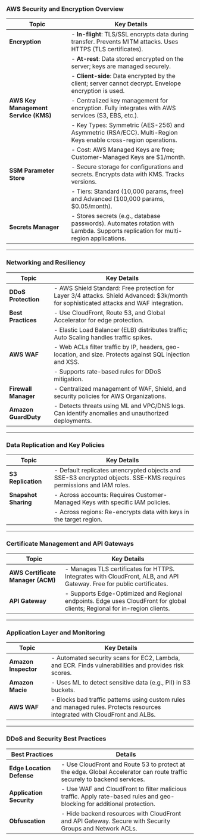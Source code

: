### **AWS Security and Encryption Overview**

| **Topic**                            | **Key Details**                                                                                                                  |
| ------------------------------------ | -------------------------------------------------------------------------------------------------------------------------------- |
| **Encryption**                       | - **In-flight**: TLS/SSL encrypts data during transfer. Prevents MITM attacks. Uses HTTPS (TLS certificates).                    |
|                                      | - **At-rest**: Data stored encrypted on the server; keys are managed securely.                                                   |
|                                      | - **Client-side**: Data encrypted by the client; server cannot decrypt. Envelope encryption is used.                             |
| **AWS Key Management Service (KMS)** | - Centralized key management for encryption. Fully integrates with AWS services (S3, EBS, etc.).                                 |
|                                      | - Key Types: Symmetric (AES-256) and Asymmetric (RSA/ECC). Multi-Region Keys enable cross-region operations.                     |
|                                      | - Cost: AWS Managed Keys are free; Customer-Managed Keys are $1/month.                                                           |
| **SSM Parameter Store**              | - Secure storage for configurations and secrets. Encrypts data with KMS. Tracks versions.                                        |
|                                      | - Tiers: Standard (10,000 params, free) and Advanced (100,000 params, $0.05/month).                                              |
| **Secrets Manager**                  | - Stores secrets (e.g., database passwords). Automates rotation with Lambda. Supports replication for multi-region applications. |

---

### **Networking and Resiliency**

| **Topic**            | **Key Details**                                                                                                                         |
| -------------------- | --------------------------------------------------------------------------------------------------------------------------------------- |
| **DDoS Protection**  | - AWS Shield Standard: Free protection for Layer 3/4 attacks. Shield Advanced: $3k/month for sophisticated attacks and WAF integration. |
| **Best Practices**   | - Use CloudFront, Route 53, and Global Accelerator for edge protection.                                                                 |
|                      | - Elastic Load Balancer (ELB) distributes traffic; Auto Scaling handles traffic spikes.                                                 |
| **AWS WAF**          | - Web ACLs filter traffic by IP, headers, geo-location, and size. Protects against SQL injection and XSS.                               |
|                      | - Supports rate-based rules for DDoS mitigation.                                                                                        |
| **Firewall Manager** | - Centralized management of WAF, Shield, and security policies for AWS Organizations.                                                   |
| **Amazon GuardDuty** | - Detects threats using ML and VPC/DNS logs. Can identify anomalies and unauthorized deployments.                                       |

---

### **Data Replication and Key Policies**

| **Topic**            | **Key Details**                                                                                                    |
| -------------------- | ------------------------------------------------------------------------------------------------------------------ |
| **S3 Replication**   | - Default replicates unencrypted objects and SSE-S3 encrypted objects. SSE-KMS requires permissions and IAM roles. |
| **Snapshot Sharing** | - Across accounts: Requires Customer-Managed Keys with specific IAM policies.                                      |
|                      | - Across regions: Re-encrypts data with keys in the target region.                                                 |

---

### **Certificate Management and API Gateways**

| **Topic**                         | **Key Details**                                                                                                            |
| --------------------------------- | -------------------------------------------------------------------------------------------------------------------------- |
| **AWS Certificate Manager (ACM)** | - Manages TLS certificates for HTTPS. Integrates with CloudFront, ALB, and API Gateway. Free for public certificates.      |
| **API Gateway**                   | - Supports Edge-Optimized and Regional endpoints. Edge uses CloudFront for global clients; Regional for in-region clients. |

---

### **Application Layer and Monitoring**

| **Topic**            | **Key Details**                                                                                                             |
| -------------------- | --------------------------------------------------------------------------------------------------------------------------- |
| **Amazon Inspector** | - Automated security scans for EC2, Lambda, and ECR. Finds vulnerabilities and provides risk scores.                        |
| **Amazon Macie**     | - Uses ML to detect sensitive data (e.g., PII) in S3 buckets.                                                               |
| **AWS WAF**          | - Blocks bad traffic patterns using custom rules and managed rules. Protects resources integrated with CloudFront and ALBs. |

---

### **DDoS and Security Best Practices**

| **Best Practices**        | **Details**                                                                                                              |
| ------------------------- | ------------------------------------------------------------------------------------------------------------------------ |
| **Edge Location Defense** | - Use CloudFront and Route 53 to protect at the edge. Global Accelerator can route traffic securely to backend services. |
| **Application Security**  | - Use WAF and CloudFront to filter malicious traffic. Apply rate-based rules and geo-blocking for additional protection. |
| **Obfuscation**           | - Hide backend resources with CloudFront and API Gateway. Secure with Security Groups and Network ACLs.                  |

